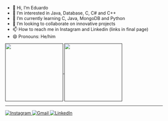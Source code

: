 - 👋 Hi, I’m Eduardo
- 👀 I’m interested in Java, Database, C, C# and C++
- 🌱 I’m currently learning C, Java, MongoDB and Python
- 💞️ I’m looking to collaborate on innovative projects
- 📫 How to reach me in Instagram and Linkedin (links in final page)
- 😄 Pronouns: He/him

<a href="">
<img height=185 align="center" src="https://github-readme-stats.vercel.app/api?username=EdNeu123&show_icons=true&theme=tokyonight" />
</a>
<a href="">
<img height=185 widht=200 align="center" src="https://github-readme-stats.vercel.app/api/top-langs?username=I4g0m1t0&layout=compact&langs_count=8&theme=tokyonight" />
</a>

---

<div> 
<a href="https://www.instagram.com/ed_newmann/" target="_blank">
<img src="https://img.shields.io/badge/-Instagram-%23E4405F?style=for-the-badge&logo=instagram&logoColor=white" alt="Instagram">
</a>
<a href="mailto:eduardoneumannpb@gmail.com" target="_blank">
<img src="https://img.shields.io/badge/-Gmail-%23333?style=for-the-badge&logo=gmail&logoColor=white" alt="Gmail">
</a>
<a href="https://www.linkedin.com/in/edu-neumann" target="_blank">
<img src="https://img.shields.io/badge/-LinkedIn-%230077B5?style=for-the-badge&logo=linkedin&logoColor=white" alt="LinkedIn">
</a>
</div>
